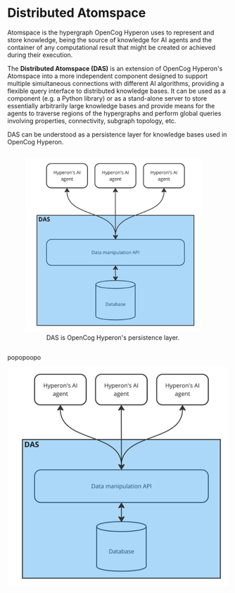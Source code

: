 # Distributed Atomspace

Atomspace is the hypergraph OpenCog Hyperon uses to represent and store
knowledge, being the source of knowledge for AI agents and the container of any
computational result that might be created or achieved during their execution.

The __Distributed Atomspace (DAS)__ is an extension of OpenCog Hyperon's
Atomspace into a more independent component designed to support multiple
simultaneous connections with different AI algorithms, providing a flexible
query interface to distributed knowledge bases. It can be used as a component
(e.g. a Python library) or as a stand-alone server to store essentially
arbitrarily large knowledge bases and provide means for the agents to traverse
regions of the hypergraphs and perform global queries involving properties,
connectivity, subgraph topology, etc.

DAS can be understood as a persistence layer for knowledge bases used in
OpenCog Hyperon.


<div style="display:table-cell; vertical-align:middle; text-align:center">
<figure>
    <img src="media/persistence_layer.jpg"
         width="400"
         alt="DAS as a persistence layer for openCog Hyperon">
    <figcaption>DAS is OpenCog Hyperon's persistence layer.</figcaption>
</figure>
</div>

popopoopo

<img src="media/persistence_layer.jpg" alt="drawing" width="600"/>







